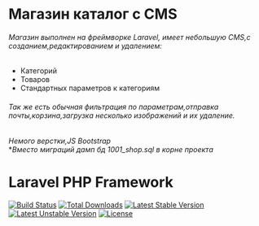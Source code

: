 #  Магазин каталог с CMS
###### Магазин выполнен на фреймворке Laravel, имеет небольшую CMS,c созданием,редактированием и удалением: 
+ Категорий
+ Товаров
+ Стандартных параметров к категориям

###### Так же есть обычная фильтрация по параметрам,отправка почты,корзина,загрузка несколько изображений и их удаление.
*Немого верстки,JS Bootstrap*  
**Вместо миграций дамп бд 1001_shop.sql в корне проекта*  
# Laravel PHP Framework

[![Build Status](https://travis-ci.org/laravel/framework.svg)](https://travis-ci.org/laravel/framework)
[![Total Downloads](https://poser.pugx.org/laravel/framework/d/total.svg)](https://packagist.org/packages/laravel/framework)
[![Latest Stable Version](https://poser.pugx.org/laravel/framework/v/stable.svg)](https://packagist.org/packages/laravel/framework)
[![Latest Unstable Version](https://poser.pugx.org/laravel/framework/v/unstable.svg)](https://packagist.org/packages/laravel/framework)
[![License](https://poser.pugx.org/laravel/framework/license.svg)](https://packagist.org/packages/laravel/framework)



